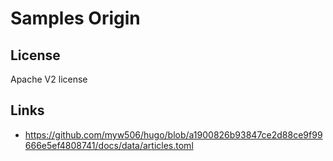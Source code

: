 # Samples Origin

## License

Apache V2 license

## Links

- https://github.com/myw506/hugo/blob/a1900826b93847ce2d88ce9f99666e5ef4808741/docs/data/articles.toml
